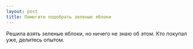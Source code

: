 ```yaml
---
layout: post 
title: Помогите подобрать зеленые яблоки 
--- 
```

Решила взять зеленые яблоки, но ничего не знаю об этом. Кто покупал уже, делитесь опытом.